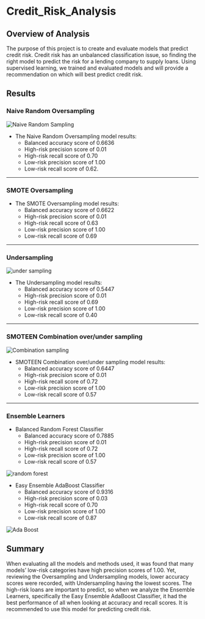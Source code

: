 # Credit_Risk_Analysis

## Overview of Analysis
The purpose of this project is to create and evaluate models that predict credit risk. Credit risk has an unbalanced classification issue, so finding the right model to predict the risk for a lending company to supply loans. Using supervised learning, we trained and evaluated models and will provide a recommendation on which will best predict credit risk. 

## Results
### Naive Random Oversampling

![Naive Random Sampling](https://user-images.githubusercontent.com/102122063/183328168-377b9bd1-c289-4060-b7e6-870681d078e1.PNG)

  - The Naive Random Oversampling model results:
    - Balanced accuracy score of 0.6636
    - High-risk precision score of 0.01
    - High-risk recall score of 0.70
    - Low-risk precision score of 1.00
    - Low-risk recall score of 0.62.
-----

### SMOTE Oversampling

 - The SMOTE Oversampling model results:
    - Balanced accuracy score of 0.6622
    - High-risk precision score of 0.01
    - High-risk recall score of 0.63
    - Low-risk precision score of 1.00
    - Low-risk recall score of 0.69
-----

### Undersampling
 
![under sampling](https://user-images.githubusercontent.com/102122063/183328191-2107f180-7ae7-463f-9d32-ca4deb766d07.PNG)

- The Undersampling model results:
    - Balanced accuracy score of 0.5447
    - High-risk precision score of 0.01
    - High-risk recall score of 0.69
    - Low-risk precision score of 1.00
    - Low-risk recall score of 0.40
 -----
 
### SMOTEEN Combination over/under sampling 

![Combination sampling](https://user-images.githubusercontent.com/102122063/183328234-93fa7f42-5241-4d38-b8cf-130e8f82d1c7.PNG)

  - SMOTEEN Combination over/under sampling model results:
    - Balanced accuracy score of 0.6447
    - High-risk precision score of 0.01
    - High-risk recall score of 0.72
    - Low-risk precision score of 1.00
    - Low-risk recall score of 0.57 
 -----
 
### Ensemble Learners
  - Balanced Random Forest Classifier
    - Balanced accuracy score of 0.7885
    - High-risk precision score of 0.01
    - High-risk recall score of 0.72
    - Low-risk precision score of 1.00
    - Low-risk recall score of 0.57 
  
 ![random forest](https://user-images.githubusercontent.com/102122063/183329005-b4bc31ae-871e-4c99-82e0-b53217ad56c2.PNG)

  - Easy Ensemble AdaBoost Classifier
    - Balanced accuracy score of 0.9316
    - High-risk precision score of 0.03
    - High-risk recall score of 0.70
    - Low-risk precision score of 1.00
    - Low-risk recall score of 0.87 
  
![Ada Boost](https://user-images.githubusercontent.com/102122063/183329036-fd644859-5d19-437f-8ad0-777c67b8cc52.PNG)


## Summary
When evaluating all the models and methods used, it was found that many models’ low-risk categories have high precision scores of 1.00. Yet, reviewing the Oversampling and Undersampling models, lower accuracy scores were recorded, with Undersampling having the lowest scores. The high-risk loans are important to predict, so when we analyze the Ensemble Learners, specifically the Easy Ensemble AdaBoost Classifier, it had the best performance of all when looking at accuracy and recall scores. It is recommended to use this model for predicting credit risk. 
